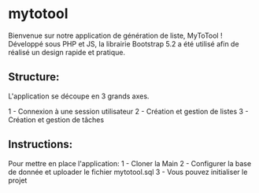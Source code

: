 # mytotool

Bienvenue sur notre application de génération de liste, MyToTool !
Développé sous PHP et JS, la librairie Bootstrap 5.2 a été utilisé afin de réalisé un design rapide et pratique.

## Structure:
L'application se découpe en 3 grands axes.

1 - Connexion à une session utilisateur
2 - Création et gestion de listes
3 - Création et gestion de tâches

## Instructions:
Pour mettre en place l'application:
  1 - Cloner la Main
  2 - Configurer la base de donnée et uploader le fichier mytotool.sql
  3 - Vous pouvez initialiser le projet
